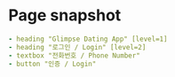 # Page snapshot

```yaml
- heading "Glimpse Dating App" [level=1]
- heading "로그인 / Login" [level=2]
- textbox "전화번호 / Phone Number"
- button "인증 / Login"
```